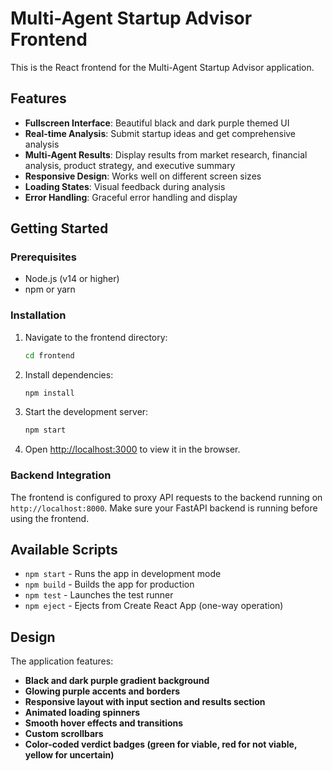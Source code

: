 # Multi-Agent Startup Advisor Frontend

This is the React frontend for the Multi-Agent Startup Advisor application.

## Features

- **Fullscreen Interface**: Beautiful black and dark purple themed UI
- **Real-time Analysis**: Submit startup ideas and get comprehensive analysis
- **Multi-Agent Results**: Display results from market research, financial analysis, product strategy, and executive summary
- **Responsive Design**: Works well on different screen sizes
- **Loading States**: Visual feedback during analysis
- **Error Handling**: Graceful error handling and display

## Getting Started

### Prerequisites

- Node.js (v14 or higher)
- npm or yarn

### Installation

1. Navigate to the frontend directory:

   ```bash
   cd frontend
   ```

2. Install dependencies:

   ```bash
   npm install
   ```

3. Start the development server:

   ```bash
   npm start
   ```

4. Open [http://localhost:3000](http://localhost:3000) to view it in the browser.

### Backend Integration

The frontend is configured to proxy API requests to the backend running on `http://localhost:8000`. Make sure your FastAPI backend is running before using the frontend.

## Available Scripts

- `npm start` - Runs the app in development mode
- `npm build` - Builds the app for production
- `npm test` - Launches the test runner
- `npm eject` - Ejects from Create React App (one-way operation)

## Design

The application features:

- **Black and dark purple gradient background**
- **Glowing purple accents and borders**
- **Responsive layout with input section and results section**
- **Animated loading spinners**
- **Smooth hover effects and transitions**
- **Custom scrollbars**
- **Color-coded verdict badges (green for viable, red for not viable, yellow for uncertain)**
